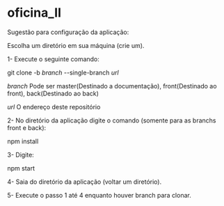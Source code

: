 # oficina_II

Sugestão para configuração da aplicação:

Escolha um diretório em sua máquina (crie um).

1- Execute o seguinte comando:

git clone -b *branch* --single-branch *url*

*branch* Pode ser master(Destinado a documentação), front(Destinado ao front), back(Destinado ao back)

*url* O endereço deste repositório

2- No diretório da aplicação digite o comando (somente para as branchs front e back):

npm install

3- Digite:

npm start

4- Saia do diretório da aplicação (voltar um diretório).

5- Execute o passo 1 até 4 enquanto houver branch para clonar.





